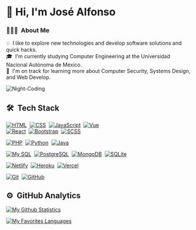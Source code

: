 # 👋 Hi, I'm José Alfonso

### 👨🏻‍💻 &nbsp;About Me

💡 &nbsp;I like to explore new technologies and develop software solutions and quick hacks.\
🎓 &nbsp;I'm currently studying Computer Engineering at the Universidad Nacional Autónoma de México.\
🌱 &nbsp;I'm on track for learning more about Computer Security, Systems Design, and Web Develop.&nbsp;

<!-- 📄 &nbsp;Please have a look at my [Resume](#) for more details about me. I'm open to feedback and suggestions! -->

![Night-Coding](https://user-images.githubusercontent.com/55705793/122296957-a3ad0500-cec0-11eb-82ec-35aef6f871e1.gif)

## 🛠 &nbsp;Tech Stack

[![HTML](https://img.shields.io/badge/HTML5-E34F26?style=for-the-badge&logo=html5&logoColor=white)](#!)&nbsp;
[![CSS](https://img.shields.io/badge/CSS3-1572B6?style=for-the-badge&logo=css3&logoColor=white)](#!)&nbsp;
[![JavaScript](https://img.shields.io/badge/JavaScript-F7DF1E?style=for-the-badge&logo=javascript&logoColor=black)](#!)&nbsp;
[![Vue](https://img.shields.io/badge/Vue.js-35495E?style=for-the-badge&logo=vue.js&logoColor=4FC08D)](#!)\
[![React](https://img.shields.io/badge/React-20232A?style=for-the-badge&logo=react&logoColor=61DAFB)](#!)&nbsp;
[![Bootstrap](https://img.shields.io/badge/Bootstrap-563D7C?style=for-the-badge&logo=bootstrap&logoColor=white)](#!)&nbsp;
[![SCSS](https://img.shields.io/badge/Sass-CC6699?style=for-the-badge&logo=sass&logoColor=white)](#!)&nbsp;

[![PHP](https://img.shields.io/badge/PHP-777BB4?style=for-the-badge&logo=php&logoColor=white)](#!)&nbsp;
[![Python](https://img.shields.io/badge/Python-3776AB?style=for-the-badge&logo=python&logoColor=white)](#!)&nbsp;
[![Java](https://img.shields.io/badge/Java-ED8B00?style=for-the-badge&logo=java&logoColor=white)](#!)&nbsp;

[![My SQL](https://img.shields.io/badge/MySQL-05122A?style=for-the-badge&logo=mysql)](#!)&nbsp;
[![PostgreSQL](https://img.shields.io/badge/PostgreSQL-316192?style=for-the-badge&logo=postgresql&logoColor=white)](#!)&nbsp;
[![MongoDB](https://img.shields.io/badge/MongoDB-4EA94B?style=for-the-badge&logo=mongodb&logoColor=white)](#!)&nbsp;
[![SQLite](https://img.shields.io/badge/SQLite-07405E?style=for-the-badge&logo=sqlite&logoColor=white)](#!)&nbsp;

[![Netlify](https://img.shields.io/badge/Netlify-00C7B7?style=for-the-badge&logo=netlify&logoColor=white)](#!)&nbsp;
[![Heroku](https://img.shields.io/badge/Heroku-430098?style=for-the-badge&logo=heroku&logoColor=white)](#!)&nbsp;
[![Vercel](https://img.shields.io/badge/Vercel-white?style=for-the-badge&logo=vercel&logoColor=black)](#!)&nbsp;

[![Git](https://img.shields.io/badge/-Git-05122A?style=for-the-badge&logo=git)](#!)&nbsp;
[![GitHub](https://img.shields.io/badge/GitHub-100000?style=for-the-badge&logo=github&logoColor=white)](#!)&nbsp;

## ⚙️ &nbsp;GitHub Analytics

[![My Github Statistics](https://github-readme-stats-eight-theta.vercel.app/api?username=MtzAlfonso96&show_icons=true&theme=react&include_all_commits=true&count_private=true&hide=contribs)](#!)

[![My Favorites Languages](https://github-readme-stats-eight-theta.vercel.app/api/top-langs/?username=MtzAlfonso96&layout=compact&langs_count=6&theme=react)](#!)
